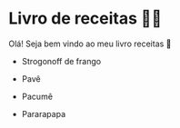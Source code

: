 # Livro de receitas :cook:

Olá! Seja bem vindo ao meu livro receitas :wave:

- Strogonoff de frango

- Pavê

- Pacumê

- Pararapapa
